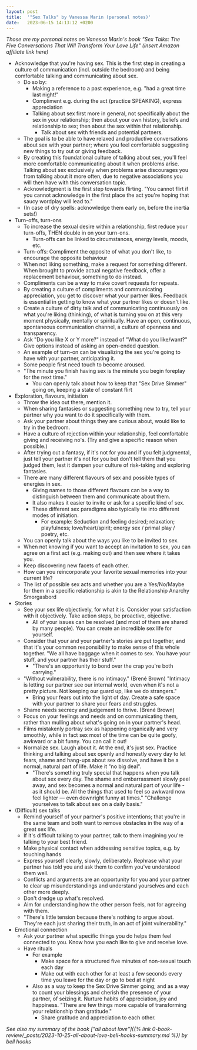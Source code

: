 ```yaml
---
layout: post
title:  '"Sex Talks" by Vanessa Marin (personal notes)'
date:   2023-06-15 14:13:12 +0200
---
```


_Those are my personal notes on Vanessa Marin's book "Sex Talks: The Five Conversations That Will Transform Your Love Life" (insert Amazon affiliate link here)_

* Acknowledge that you're having sex. This is the first step in creating a culture of communication (incl. outside the bedroom) and being comfortable talking and communicating about sex.
	* Do so by:
		* Making a reference to a past experience, e.g. "had a great time last night!"
		* Compliment e.g. during the act (practice SPEAKING), express appreciation
		* Talking about sex first more in general, not specifically about the sex in your relationship; then about your own history, beliefs and relationship to sex; then about the sex within that relationship.
			* Talk about sex with friends and potential partners.
	* The goal is to be able to have relaxed and productive conversations about sex with your partner; where you feel comfortable suggesting new things to try out or giving feedback.
	* By creating this foundational culture of talking about sex, you'll feel more comfortable communicating about it when problems arise. Talking about sex exclusively when problems arise discourages you from talking about it more often, due to negative associations you will then have with this conversation topic.
	* Acknowledgment is the first step towards flirting. "You cannot flirt if you cannot acknowledge in the first place the act you're hoping that saucy wordplay will lead to."
	* (In case of dry spells: acknowledge them early on, before the inertia sets!)
* Turn-offs, turn-ons
	* To increase the sexual desire within a relationship, first reduce your turn-offs, THEN double in on your turn-ons.
		* Turn-offs can be linked to circumstances, energy levels, moods, etc.
	* Turn-offs: Compliment the opposite of what you don't like, to encourage the opposite behaviour
	* When not liking something, make a request for something different. When brought to provide actual negative feedback, offer a replacement behaviour, something to do instead.
	* Compliments can be a way to make covert requests for repeats.
	* By creating a culture of compliments and communicating appreciation, you get to discover what your partner likes. Feedback is essential in getting to know what your partner likes or doesn't like.
	* Create a culture of dirty talk and of communicating continuously on what you're liking (thinking), of what is turning you on at this very moment physically, mentally or spiritually. Have an open, continuous, spontaneous communication channel, a culture of openness and transparency.
	* Ask "Do you like X or Y more?" instead of "What do you like/want?" Give options instead of asking an open-ended question.
	* An example of turn-on can be visualizing the sex you're going to have with your partner, anticipating it.
	* Some people first need touch to become aroused.
	* "The minute you finish having sex is the minute you begin foreplay for the next time."
		* You can openly talk about how to keep that "Sex Drive Simmer" going on, keeping a state of constant flirt
* Exploration, flavours, initiation
	* Throw the idea out there, mention it.
	* When sharing fantasies or suggesting something new to try, tell your partner why you want to do it specifically with them.
	* Ask your partner about things they are curious about, would like to try in the bedroom.
	* Have a culture of rejection within your relationship, feel comfortable giving and receiving no's. (Try and give a specific reason when possible.)
	* After trying out a fantasy, if it's not for you and if you felt judgmental, just tell your partner it's not for you but don't tell them that you judged them, lest it dampen your culture of risk-taking and exploring fantasies.
	* There are many different flavours of sex and possible types of energies in sex.
		* Giving names to those different flavours can be a way to distinguish between them and communicate about them.
		* It also makes it easier to invite or ask for a specific kind of sex.
		* These different sex paradigms also typically tie into different modes of initiation.
			* For example: Seduction and feeling desired; relaxation; playfulness; love/heart/spirit; energy sex / primal play / poetry, etc.
	* You can openly talk about the ways you like to be invited to sex.
	* When not knowing if you want to accept an invitation to sex, you can agree on a first act (e.g. making out) and then see where it takes you.
	* Keep discovering new facets of each other.
	* How can you reincorporate your favorite sexual memories into your current life?
	* The list of possible sex acts and whether you are a Yes/No/Maybe for them in a specific relationship is akin to the Relationship Anarchy Smorgasbord
* Stories
	* See your sex life objectively, for what it is. Consider your satisfaction with it objectively. Take action steps, be proactive, objective.
		* All of your issues can be resolved (and most of them are shared by many people). You can create an incredible sex life for yourself.
	* Consider that your and your partner's stories are put together, and that it's your common responsibility to make sense of this whole together. "We all have baggage when it comes to sex. You have your stuff, and your partner has their stuff."
		* "There's an opportunity to bond over the crap you're both carrying."
	* "Without vulnerability, there is no intimacy." (Brené Brown) "Intimacy is letting our partner see our internal world, even when it's not a pretty picture. Not keeping our guard up, like we do strangers."
		* Bring your fears out into the light of day. Create a safe space with your partner to share your fears and struggles.
	* Shame needs secrecy and judgement to thrive. (Brené Brown)
	* Focus on your feelings and needs and on communicating them, rather than mulling about what's going on in your partner's head.
	* Films mistakenly portray sex as happening organically and very smoothly, while in fact sex most of the time can be quite goofy, awkward or a bit funny. You can call it out!
	* Normalize sex. Laugh about it. At the end, it's just sex. Practice thinking and talking about sex openly and honestly every day to let fears, shame and hang-ups about sex dissolve, and have it be a normal, natural part of life. Make it "no big deal".
		* "There's something truly special that happens when you talk about sex every day. The shame and embarrassment slowly peel away, and sex becomes a normal and natural part of your life - as it should be. All the things that used to feel so awkward now feel lighter — even downright funny at times." "Challenge yourselves to talk about sex on a daily basis."
* (Difficult) sex talks
	* Remind yourself of your partner's positive intentions; that you're in the same team and both want to remove obstacles in the way of a great sex life.
	* If it's difficult talking to your partner, talk to them imagining you're talking to your best friend.
	* Make physical contact when addressing sensitive topics, e.g. by touching hands
	* Express yourself clearly, slowly, deliberately. Rephrase what your partner has told you and ask them to confirm you've understood them well.
	* Conflicts and arguments are an opportunity for you and your partner to clear up misunderstandings and understand yourselves and each other more deeply.
	* Don't dredge up what's resolved.
	* Aim for understanding how the other person feels, not for agreeing with them.
	* "There's little tension because there's nothing to argue about. They're each just sharing their truth, in an act of joint vulnerability."
* Emotional connection
	* Ask your partner what specific things you do helps them feel connected to you. Know how you each like to give and receive love.
	* Have rituals
		* For example
			* Make space for a structured five minutes of non-sexual touch each day
			* Make out with each other for at least a few seconds every time you leave for the day or go to bed at night
		* Also as a way to keep the Sex Drive Simmer going; and as a way to count your blessings and cherish the presence of your partner, of seizing it. Nurture habits of appreciation, joy and happiness. "There are few things more capable of transforming your relationship than gratitude."
			* Share gratitude and appreciation to each other.

*See also my summary of the book ["all about love"]({% link 0-book-review/_posts/2023-10-25-all-about-love-bell-hooks-summary.md %}) by bell hooks*